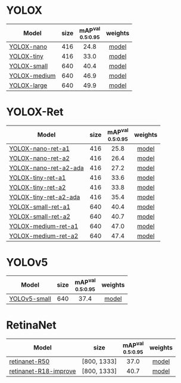 # YOLOX 
|Model  | size |mAP<sup>val<br>0.5:0.95 | weights |
| ------|:---: | :---:                  | :---:   |
|[YOLOX-nano](https://github.com/ModelTC/EOD/blob/main/configs/det/yolox/yolox_nano.yaml)|416  |24.8 | [model](https://github.com/ModelTC/EOD/releases/download/0.0.1/yolox_nano.pth) |
|[YOLOX-tiny](https://github.com/ModelTC/EOD/blob/main/configs/det/yolox/yolox_tiny.yaml)    |416  |33.0 | [model](https://github.com/ModelTC/EOD/releases/download/0.0.1/yolox_tiny.pth) |
|[YOLOX-small](https://github.com/ModelTC/EOD/blob/main/configs/det/yolox/yolox_small.yaml)   |640  |40.4 | [model](https://github.com/ModelTC/EOD/releases/download/0.0.1/yolox_small.pth) |
|[YOLOX-medium](https://github.com/ModelTC/EOD/blob/main/configs/det/yolox/yolox_medium.yaml)  |640  |46.9 | [model](https://github.com/ModelTC/EOD/releases/download/0.0.1/yolox_medium.pth) |
|[YOLOX-large](https://github.com/ModelTC/EOD/blob/main/configs/det/yolox/yolox_large.yaml)   |640  |49.9 | [model](https://github.com/ModelTC/EOD/releases/download/0.0.1/yolox_large.pth) |


# YOLOX-Ret
|Model  | size |mAP<sup>val<br>0.5:0.95 | weights |
| ------|:---: | :---:                  | :---:   |
|[YOLOX-nano-ret-a1](https://github.com/ModelTC/EOD/blob/main/configs/det/retinanet/yolox_n_ret_a1_comloc.yaml)|416  |25.8 | [model](https://github.com/ModelTC/EOD/releases/download/0.1.0/yolox_n_ret_a1.pth) |
|[YOLOX-nano-ret-a2](https://github.com/ModelTC/EOD/blob/main/configs/det/retinanet/yolox_n_ret_a2_comloc.yaml)|416  |26.4 | [model](https://github.com/ModelTC/EOD/releases/download/0.1.0/yolox_n_ret_a2.pth) |
|[YOLOX-nano-ret-a2-ada](https://github.com/ModelTC/EOD/blob/main/configs/det/retinanet/yolox_n_ret_a1_comloc_ada.yaml)|416  |27.2 | [model](https://github.com/ModelTC/EOD/releases/download/0.1.0/yolox_n_ret_a2_ada.pth) |
|[YOLOX-tiny-ret-a1](https://github.com/ModelTC/EOD/blob/main/configs/det/retinanet/yolox_t_ret_a1_comloc.yaml)    |416  |33.6 | [model](https://github.com/ModelTC/EOD/releases/download/0.1.0/yolox_t_ret_a1.pth) |
|[YOLOX-tiny-ret-a2](https://github.com/ModelTC/EOD/blob/main/configs/det/retinanet/yolox_t_ret_a2_comloc.yaml)    |416  |33.8 | [model](https://github.com/ModelTC/EOD/releases/download/0.1.0/yolox_t_ret_a2.pth) |
|[YOLOX-tiny-ret-a2-ada](https://github.com/ModelTC/EOD/blob/main/configs/det/retinanet/yolox_t_ret_a2_comloc_ada.yaml)    |416  |35.4 | [model](https://github.com/ModelTC/EOD/releases/download/0.1.0/yolox_t_ret_a2_ada.pth) |
|[YOLOX-small-ret-a1](https://github.com/ModelTC/EOD/blob/main/configs/det/retinanet/yolox_s_ret_a1_comloc.yaml)   |640  |40.4 | [model](https://github.com/ModelTC/EOD/releases/download/0.1.0/yolox_s_ret_a1.pth) |
|[YOLOX-small-ret-a2](https://github.com/ModelTC/EOD/blob/main/configs/det/retinanet/yolox_s_ret_a2_comloc.yaml)   |640  |40.7 | [model](https://github.com/ModelTC/EOD/releases/download/0.1.0/yolox_s_ret_a2.pth) |
|[YOLOX-medium-ret-a1](https://github.com/ModelTC/EOD/blob/main/configs/det/retinanet/yolox_m_ret_a1_comloc.yaml)  |640  |47.0 | [model](https://github.com/ModelTC/EOD/releases/download/0.1.0/yolox_m_ret_a1.pth) |
|[YOLOX-medium-ret-a2](https://github.com/ModelTC/EOD/blob/main/configs/det/retinanet/yolox_m_ret_a2_comloc.yaml)  |640  |47.4 | [model](https://github.com/ModelTC/EOD/releases/download/0.1.0/yolox_m_ret_a2.pth) |


# YOLOv5
|Model  | size |mAP<sup>val<br>0.5:0.95 | weights |
| ------|:---: | :---:                  | :---:   |
|[YOLOv5-small](https://github.com/ModelTC/EOD/blob/main/configs/det/yolov5/yolov5_small_silu.yaml)|640  |37.4 | [model](https://github.com/ModelTC/EOD/releases/download/0.0.1/yolov5_small.pth) |

# RetinaNet
|Model  | size |mAP<sup>val<br>0.5:0.95 | weights |
| ------|:---: | :---:                  | :---:   |
|[retinanet-R50](https://github.com/ModelTC/EOD/blob/main/configs/det/retinanet/retinanet-r50_1x.yaml)    |[800, 1333]  |37.0 | [model](https://github.com/ModelTC/EOD/releases/download/0.0.1/retinanet_r50.pth) |
|[retinanet-R18-improve](https://github.com/ModelTC/EOD/blob/main/det/configs/retinanet/retinanet-r18-improve.yaml)    |[800, 1333]  |40.7 | [model](https://github.com/ModelTC/EOD/releases/download/0.0.1/retinanet_r18.pth) |
